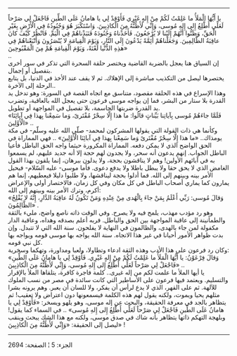 ------------------------------------------------------------------------

يا أَيُّهَا الْمَلَأُ ما عَلِمْتُ لَكُمْ مِنْ إِلهٍ غَيْرِي فَأَوْقِدْ لِي يا هامانُ عَلَى الطِّينِ فَاجْعَلْ
لِي صَرْحاً لَعَلِّي أَطَّلِعُ إِلى إِلهِ مُوسى، وَإِنِّي لَأَظُنُّهُ مِنَ الْكاذِبِينَ. وَاسْتَكْبَرَ هُوَ
وَجُنُودُهُ فِي الْأَرْضِ بِغَيْرِ الْحَقِّ، وَظَنُّوا أَنَّهُمْ إِلَيْنا لا يُرْجَعُونَ. فَأَخَذْناهُ وَجُنُودَهُ
فَنَبَذْناهُمْ فِي الْيَمِّ. فَانْظُرْ كَيْفَ كانَ عاقِبَةُ الظَّالِمِينَ. وَجَعَلْناهُمْ أَئِمَّةً يَدْعُونَ إِلَى
النَّارِ، وَيَوْمَ الْقِيامَةِ لا يُنْصَرُونَ وَأَتْبَعْناهُمْ فِي هذِهِ الدُّنْيا لَعْنَةً، وَيَوْمَ الْقِيامَةِ
هُمْ مِنَ الْمَقْبُوحِينَ»  
..  
إن السياق هنا يعجل بالضربة القاضية ويختصر حلقة السحرة التي تذكر في سور
أخرى بتفصيل أو إجمال.  
يختصرها ليصل من التكذيب مباشرة إلى الإهلاك. ثم لا يقف عند الأخذ في
الدنيا، بل يتابع الرحلة إلى الآخرة..  
وهذا الإسراع في هذه الحلقة مقصود، متناسق مع اتجاه القصة في السورة: وهو
تدخل يد القدرة بلا ستار من البشر، فما إن يواجه موسى فرعون حتى يعجل الله
بالعاقبة، وتضرب يد القدرة ضربتها الحاسمة، بلا تفصيل في المواجهة أو
تطويل.  
«فَلَمَّا جاءَهُمْ مُوسى بِآياتِنا بَيِّناتٍ قالُوا: ما هذا إِلَّا سِحْرٌ مُفْتَرىً، وَما سَمِعْنا
بِهذا فِي آبائِنَا الْأَوَّلِينَ» ..  
وكأنما هي ذات القولة التي يقولها المشركون لمحمد- صلّى الله عليه وسلّم- في
مكة يومذاك.. «ما هذا إِلَّا سِحْرٌ مُفْتَرىً وَما سَمِعْنا بِهذا فِي آبائِنَا الْأَوَّلِينَ» ..
فهي المماراة في الحق الواضح الذي لا يمكن دفعه. المماراة المكرورة حيثما
واجه الحق الباطل فأعيا الباطل الجواب. إنهم يدعون أنه سحر، ولا يجدون لهم
حجة إلا أنه جديد عليهم، لم يسمعوا به في آبائهم الأولين! وهم لا يناقشون
بحجة، ولا يدلون ببرهان، إنما يلقون بهذا القول الغامض الذي لا يحق حقا ولا
يبطل باطلا ولا يدفع دعوى. فأما موسى- عليه السّلام- فيحيل الأمر بينه
وبينهم إلى الله. فما أدلوا بحجة ليناقشها، ولا طلبوا دليلا فيعطيهم، إنما
هم يمارون كما يماري أصحاب الباطل في كل مكان وفي كل زمان، فالاختصار أولى
والإعراض أكرم، وترك الأمر بينه وبينهم إلى الله:  
«وَقالَ مُوسى: رَبِّي أَعْلَمُ بِمَنْ جاءَ بِالْهُدى مِنْ عِنْدِهِ وَمَنْ تَكُونُ لَهُ عاقِبَةُ الدَّارِ، إِنَّهُ
لا يُفْلِحُ الظَّالِمُونَ» .  
وهو رد مؤدب مهذب، يلمح فيه ولا يصرح. وفي الوقت ذاته ناصع واضح، مليء
بالثقة والطمأنينة إلى عاقبة المواجهة بين الحق والباطل. فربه أعلم بصدقه
وهداه، وعاقبة الدار مكفولة لمن جاء بالهدى، والظالمون في النهاية لا
يفلحون. سنة الله التي لا تتبدل. وإن بدت ظواهر الأمور أحيانا في غير هذا
الاتجاه. سنة الله يواجه بها موسى قومه ويواجه بها كل نبي قومه.  
وكان رد فرعون على هذا الأدب وهذه الثقة ادعاء وتطاولا، ولعبا ومداورة،
وتهكما وسخرية:  
«وَقالَ فِرْعَوْنُ: يا أَيُّهَا الْمَلَأُ ما عَلِمْتُ لَكُمْ مِنْ إِلهٍ غَيْرِي. فَأَوْقِدْ لِي يا هامانُ
عَلَى الطِّينِ فَاجْعَلْ لِي صَرْحاً لَعَلِّي أَطَّلِعُ إِلى إِلهِ مُوسى، وَإِنِّي لَأَظُنُّهُ مِنَ الْكاذِبِينَ»
..  
يا أيها الملأ ما علمت لكم من إله غيرى.. كلمة فاجرة كافرة، يتلقاها الملأ
بالإقرار والتسليم. ويعتمد فيها فرعون على الأساطير التي كانت سائدة في مصر
من نسب الملوك للآلهة. ثم على القهر، الذي لا يدع لرأس أن يفكر، ولا للسان
أن يعبر. وهم يرونه بشرا مثلهم يحيا ويموت، ولكنه يقول لهم هذه الكلمة
فيسمعونها دون اعتراض ولا تعقيب! ثم يتظاهر بالجد في معرفة الحقيقة، والبحث
عن إله موسى، وهو يلهو ويسخر: «فَأَوْقِدْ لِي يا هامانُ عَلَى الطِّينِ فَاجْعَلْ لِي صَرْحاً
لَعَلِّي أَطَّلِعُ إِلى إِلهِ مُوسى» .. في السماء كما يقول! وبلهجة التهكم ذاتها
يتظاهر بأنه شاك في صدق موسى، ولكنه مع هذا الشك يبحث وينقب ليصل إلى
الحقيقة: «وَإِنِّي لَأَظُنُّهُ مِنَ الْكاذِبِينَ» !

------------------------------------------------------------------------

الجزء: 5 ¦ الصفحة: 2694
